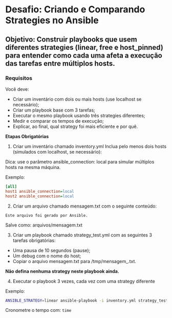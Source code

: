 # Desafio: Criando e Comparando Strategies no Ansible
## Objetivo: Construir playbooks que usem diferentes strategies (linear, free e host_pinned) para entender como cada uma afeta a execução das tarefas entre múltiplos hosts.

### Requisitos

Você deve:

- Criar um inventário com dois ou mais hosts (use localhost se necessário);
- Criar um playbook base com 3 tarefas;
- Executar o mesmo playbook usando três strategies diferentes;
- Medir e comparar os tempos de execução;
- Explicar, ao final, qual strategy foi mais eficiente e por quê.

**Etapas Obrigatórias**
1. Criar um inventário chamado inventory.yml
Inclua pelo menos dois hosts (simulados com localhost, se necessário):

Dica: use o parâmetro ansible_connection: local para simular múltiplos hosts na mesma máquina.

Exemplo:

```ini
[all]
host1 ansible_connection=local
host2 ansible_connection=local
```

2. Criar um arquivo chamado mensagem.txt com o seguinte conteúdo:

```text
Este arquivo foi gerado por Ansible.
```

Salve como: arquivos/mensagem.txt

3. Criar um playbook chamado strategy_test.yml com as seguintes 3 tarefas obrigatórias:

- Uma pausa de 10 segundos (pause);
- Um debug com o nome do host;
- Copiar o arquivo mensagem.txt para /tmp/mensagem_<hostname>.txt.

**Não defina nenhuma strategy neste playbook ainda.**

4. Executar o playbook 3 vezes, cada vez com uma strategy diferente

Exemplo:

```bash
ANSIBLE_STRATEGY=linear ansible-playbook -i inventory.yml strategy_test.yml
```

Cronometre o tempo com: `time`
